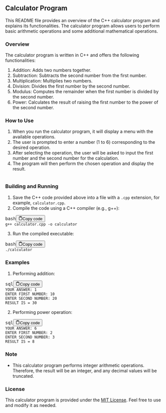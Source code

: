 <div class="markdown prose w-full break-words dark:prose-invert light"><h2>Calculator Program</h2><p>This README file provides an overview of the C++ calculator program and explains its functionalities. The calculator program allows users to perform basic arithmetic operations and some additional mathematical operations.</p><h3>Overview</h3><p>The calculator program is written in C++ and offers the following functionalities:</p><ol><li>Addition: Adds two numbers together.</li><li>Subtraction: Subtracts the second number from the first number.</li><li>Multiplication: Multiplies two numbers.</li><li>Division: Divides the first number by the second number.</li><li>Modulus: Computes the remainder when the first number is divided by the second number.</li><li>Power: Calculates the result of raising the first number to the power of the second number.</li></ol><h3>How to Use</h3><ol><li>When you run the calculator program, it will display a menu with the available operations.</li><li>The user is prompted to enter a number (1 to 6) corresponding to the desired operation.</li><li>After selecting the operation, the user will be asked to input the first number and the second number for the calculation.</li><li>The program will then perform the chosen operation and display the result.</li></ol><pre></pre><h3>Building and Running</h3><ol><li>Save the C++ code provided above into a file with a <code>.cpp</code> extension, for example, <code>calculator.cpp</code>.</li><li>Compile the code using a C++ compiler (e.g., g++):</li></ol><pre><div class="bg-black rounded-md mb-4"><div class="flex items-center relative text-gray-200 bg-gray-800 px-4 py-2 text-xs font-sans justify-between rounded-t-md"><span>bash</span><button class="flex ml-auto gap-2"><svg stroke="currentColor" fill="none" stroke-width="2" viewBox="0 0 24 24" stroke-linecap="round" stroke-linejoin="round" class="h-4 w-4" height="1em" width="1em" xmlns="http://www.w3.org/2000/svg"><path d="M16 4h2a2 2 0 0 1 2 2v14a2 2 0 0 1-2 2H6a2 2 0 0 1-2-2V6a2 2 0 0 1 2-2h2"></path><rect x="8" y="2" width="8" height="4" rx="1" ry="1"></rect></svg>Copy code</button></div><div class="p-4 overflow-y-auto"><code class="!whitespace-pre hljs language-bash">g++ calculator.cpp -o calculator
</code></div></div></pre><ol start="3"><li>Run the compiled executable:</li></ol><pre><div class="bg-black rounded-md mb-4"><div class="flex items-center relative text-gray-200 bg-gray-800 px-4 py-2 text-xs font-sans justify-between rounded-t-md"><span>bash</span><button class="flex ml-auto gap-2"><svg stroke="currentColor" fill="none" stroke-width="2" viewBox="0 0 24 24" stroke-linecap="round" stroke-linejoin="round" class="h-4 w-4" height="1em" width="1em" xmlns="http://www.w3.org/2000/svg"><path d="M16 4h2a2 2 0 0 1 2 2v14a2 2 0 0 1-2 2H6a2 2 0 0 1-2-2V6a2 2 0 0 1 2-2h2"></path><rect x="8" y="2" width="8" height="4" rx="1" ry="1"></rect></svg>Copy code</button></div><div class="p-4 overflow-y-auto"><code class="!whitespace-pre hljs language-bash">./calculator
</code></div></div></pre><h3>Examples</h3><ol><li>Performing addition:</li></ol><pre><div class="bg-black rounded-md mb-4"><div class="flex items-center relative text-gray-200 bg-gray-800 px-4 py-2 text-xs font-sans justify-between rounded-t-md"><span>sql</span><button class="flex ml-auto gap-2"><svg stroke="currentColor" fill="none" stroke-width="2" viewBox="0 0 24 24" stroke-linecap="round" stroke-linejoin="round" class="h-4 w-4" height="1em" width="1em" xmlns="http://www.w3.org/2000/svg"><path d="M16 4h2a2 2 0 0 1 2 2v14a2 2 0 0 1-2 2H6a2 2 0 0 1-2-2V6a2 2 0 0 1 2-2h2"></path><rect x="8" y="2" width="8" height="4" rx="1" ry="1"></rect></svg>Copy code</button></div><div class="p-4 overflow-y-auto"><code class="!whitespace-pre hljs language-sql">YOUR ANSWER: <span class="hljs-number">1</span>
ENTER <span class="hljs-keyword">FIRST</span> NUMBER: <span class="hljs-number">10</span>
ENTER <span class="hljs-keyword">SECOND</span> NUMBER: <span class="hljs-number">20</span>
<span class="hljs-keyword">RESULT</span> <span class="hljs-keyword">IS</span> <span class="hljs-operator">=</span> <span class="hljs-number">30</span>
</code></div></div></pre><ol start="2"><li>Performing power operation:</li></ol><pre><div class="bg-black rounded-md mb-4"><div class="flex items-center relative text-gray-200 bg-gray-800 px-4 py-2 text-xs font-sans justify-between rounded-t-md"><span>sql</span><button class="flex ml-auto gap-2"><svg stroke="currentColor" fill="none" stroke-width="2" viewBox="0 0 24 24" stroke-linecap="round" stroke-linejoin="round" class="h-4 w-4" height="1em" width="1em" xmlns="http://www.w3.org/2000/svg"><path d="M16 4h2a2 2 0 0 1 2 2v14a2 2 0 0 1-2 2H6a2 2 0 0 1-2-2V6a2 2 0 0 1 2-2h2"></path><rect x="8" y="2" width="8" height="4" rx="1" ry="1"></rect></svg>Copy code</button></div><div class="p-4 overflow-y-auto"><code class="!whitespace-pre hljs language-sql">YOUR ANSWER: <span class="hljs-number">6</span>
ENTER <span class="hljs-keyword">FIRST</span> NUMBER: <span class="hljs-number">2</span>
ENTER <span class="hljs-keyword">SECOND</span> NUMBER: <span class="hljs-number">3</span>
<span class="hljs-keyword">RESULT</span> <span class="hljs-keyword">IS</span> <span class="hljs-operator">=</span> <span class="hljs-number">8</span>
</code></div></div></pre><h3>Note</h3><ul><li>This calculator program performs integer arithmetic operations. Therefore, the result will be an integer, and any decimal values will be truncated.</li></ul><h3>License</h3><p>This calculator program is provided under the <a href="https://opensource.org/licenses/MIT" target="_new">MIT License</a>. Feel free to use and modify it as needed.</p></div>
